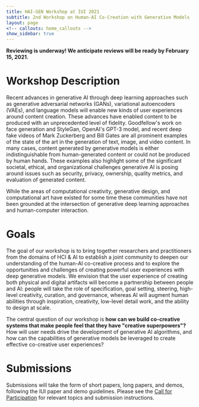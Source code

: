```yaml
---
title: HAI-GEN Workshop at IUI 2021
subtitle: 2nd Workshop on Human-AI Co-Creation with Generative Models
layout: page
<!-- callouts: home_callouts -->
show_sidebar: true
---
```


<div class="notification is-info">
    <p>
    <strong>Reviewing is underway! We anticipate reviews will be ready by February 15, 2021.</strong>
    </p>
</div>

# Workshop Description

Recent advances in generative AI through deep learning approaches such as generative adversarial networks (GANs), variational autoencoders (VAEs), and language models will enable new kinds of user experiences around content creation. These advances have enabled content to be produced with an unprecedented level of fidelity. Goodfellow's work on face generation and StyleGan, OpenAI's GPT-3 model, and recent deep fake videos of Mark Zuckerberg and Bill Gates are all prominent examples of the state of the art in the generation of text, image, and video content. In many cases, content generated by generative models is either indistinguishable from human-generated content or could not be produced by human hands. These examples also highlight some of the significant societal, ethical, and organizational challenges generative AI is posing around issues such as security, privacy, ownership, quality metrics, and evaluation of generated content.

While the areas of computational creativity, generative design, and computational art have existed for some time these communities have not been grounded at the intersection of generative deep learning approaches and human-computer interaction.

# Goals

The goal of our workshop is to bring together researchers and practitioners from the domains of HCI & AI to establish a joint community to deepen our understanding of the human-AI co-creative process and to explore the opportunities and challenges of creating powerful user experiences with deep generative models. We envision that the user experience of creating both physical and digital artifacts will become a partnership between people and AI: people will take the role of specification, goal setting, steering, high-level creativity, curation, and governance, whereas AI will augment human abilities through inspiration, creativity, low-level detail work, and the ability to design at scale.

The central question of our workshop is  <b>how can we build co-creative systems that make people feel that they have "creative superpowers"?</b> How will user needs drive the development of generative AI algorithms, and how can the capabilities of generative models be leveraged to create effective co-creative user experiences?

# Submissions

Submissions will take the form of short papers, long papers, and demos, following the IUI paper and demo guidelines. Please see the [Call for Participation](/cfp) for relevant topics and submission instructions.

<!--
Submissions are encouraged, but not limited to, the following topics:

* Novel, AI-augmented user experiences  that support the creation of physical and/or digital artifacts
* Business use cases & novel applications of generative models
* Novel applications of generative models
* Techniques, methodologies, & algorithms that enable new user experiences and interactions with generative models and allow for directed and purposeful manipulation of the model output}
* Issues of governance, privacy, and ownership of AI-generated or human-AI co-created content}
* Security, including forensic tools and approaches for deep fake detection}
* Evaluations of human-AI co-creative processes and quality metrics of AI-generated or human-AI co-created content}
* User research on needs & algorithmic requirements for co-creative systems, perceptions of human-AI co-creative systems, trust of co-creative tools & artifacts, and/or implications for HCI theories
* Lessons learned from computational art & design and generative design, and how these impact research
-->


<!-- 
# Bulma Clean Theme demo website

This website showcases the options for the Bulma Clean theme. The theme is available as a ruby gem or can be used with GitHub pages. 

[![Gem Version](https://badge.fury.io/rb/bulma-clean-theme.svg)](https://badge.fury.io/rb/bulma-clean-theme)
![Gem](https://img.shields.io/gem/dt/bulma-clean-theme.svg)

## Ruby Gem

The ruby gem is available on the Ruby Gems website at the following location. [https://rubygems.org/gems/bulma-clean-theme](https://rubygems.org/gems/bulma-clean-theme)

## GitHub Pages

The theme can be used with GitHub Pages bu setting the `remote_theme` in your Jekyll sites `_config.yml`

```yml
remote_theme: chrisrhymes/bulma-clean-theme
```

## Instructions

For full instructions, please see the Readme at the GitHub repo:
[https://github.com/chrisrhymes/bulma-clean-theme/blob/master/README.md](https://github.com/chrisrhymes/bulma-clean-theme/blob/master/README.md)

## Page Layouts

This demo site showcases the available page layout options.

* Page With Sidebar
* Page Without Sidebar
* Page With Menubar
* Page With Tabs
* Page Without Footer
* Page Without Hero
* Page With Contents
* Landing Page With Callouts
* Sponsors Page
* Image Gallery
* Blog
* Post

## Supported By JetBrains

JetBrains have kindly provided an Open Source licence to aid in the future development of Bulma Clean Theme.

[![JetBrains](img/jetbrains-variant-4.svg)](https://www.jetbrains.com/?from=bulma-clean-theme) -->
